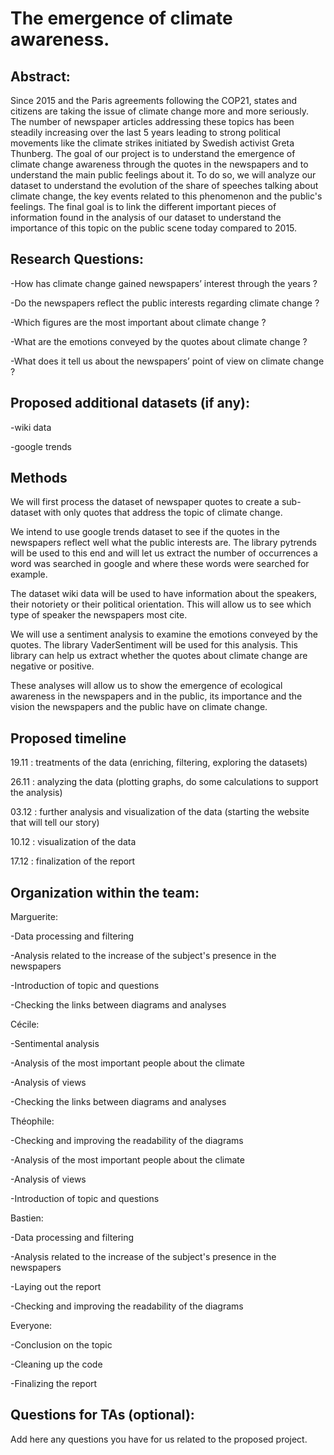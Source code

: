 # The emergence of climate awareness.

## Abstract:

Since 2015 and the Paris agreements following the COP21, states and citizens are taking the issue of climate change more and more seriously. The number of newspaper articles addressing these topics has been steadily increasing over the last 5 years leading to strong political movements like the climate strikes initiated by Swedish activist Greta Thunberg. The goal of our project is to understand the emergence of climate change awareness through the quotes in the newspapers and to understand the main public feelings about it. To do so, we will analyze our dataset to understand the evolution of the share of speeches talking about climate change,  the key events related to this phenomenon and the public's feelings. The final goal is to link the different important pieces of information found in the analysis of our dataset to understand the importance of this topic on the public scene today compared to 2015.



## Research Questions:

-How has climate change gained newspapers’ interest through the years ? 

-Do the newspapers reflect the public interests regarding climate change ? 

-Which figures are the most important about climate change ? 

-What are the emotions conveyed by the quotes about climate change ?

-What does it tell us about the newspapers’ point of view on climate change ? 



## Proposed additional datasets (if any):

-wiki data 

-google trends


## Methods

We will first process the dataset of newspaper quotes to create a sub-dataset with only quotes that address the topic of climate change. 

We intend to use google trends dataset to see if the quotes in the newspapers reflect well what the public interests are. The library pytrends will be used to this end and will let us extract the number of occurrences a word was searched in google and where these words were searched for example. 

The dataset wiki data will be used to have information about the speakers, their notoriety or their political orientation. This will allow us to see which type of speaker the newspapers most cite. 

We will use a sentiment analysis to examine the emotions conveyed by the quotes. The library VaderSentiment will be used for this analysis. This library can help us extract whether the quotes about climate change are negative or positive. 

These analyses will allow us to show the emergence of ecological awareness in the newspapers and in the public, its importance and the vision the newspapers and the public have on climate change.


## Proposed timeline

19.11 : treatments of the data (enriching, filtering, exploring the datasets)

26.11 : analyzing the data (plotting graphs, do some calculations to support the analysis)

03.12 : further analysis and visualization of the data (starting the website that will tell our story)

10.12 : visualization of the data 

17.12 : finalization of the report 


## Organization within the team:

Marguerite:

-Data processing and filtering

-Analysis related to the increase of the subject's presence in the newspapers 

-Introduction of topic and questions  

-Checking the links between diagrams and analyses 

Cécile:

-Sentimental analysis 

-Analysis of the most important people about the climate 

-Analysis of views 

-Checking the links between diagrams and analyses 

Théophile:

-Checking and improving the readability of the diagrams

-Analysis of the most important people about the climate 

-Analysis of views 

-Introduction of topic and questions 

Bastien:

-Data processing and filtering 

-Analysis related to the increase of the subject's presence in the newspapers 

-Laying out the report 

-Checking and improving the readability of the diagrams 

Everyone:

-Conclusion on the topic 

-Cleaning up the code

-Finalizing the report 





## Questions for TAs (optional):

Add here any questions you have for us related to the proposed project.
